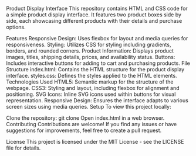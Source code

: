 Product Display Interface
This repository contains HTML and CSS code for a simple product display interface. It features two product boxes side by side, each showcasing different products with their details and purchase options.

Features
Responsive Design: Uses flexbox for layout and media queries for responsiveness.
Styling: Utilizes CSS for styling including gradients, borders, and rounded corners.
Product Information: Displays product images, titles, shipping details, prices, and availability status.
Buttons: Includes interactive buttons for adding to cart and purchasing products.
File Structure
index.html: Contains the HTML structure for the product display interface.
styles.css: Defines the styles applied to the HTML elements.
Technologies Used
HTML5: Semantic markup for the structure of the webpage.
CSS3: Styling and layout, including flexbox for alignment and positioning.
SVG Icons: Inline SVG icons used within buttons for visual representation.
Responsive Design: Ensures the interface adapts to various screen sizes using media queries.
Setup
To view this project locally:

Clone the repository: git clone <repository-url>
Open index.html in a web browser.
Contributing
Contributions are welcome! If you find any issues or have suggestions for improvements, feel free to create a pull request.

License
This project is licensed under the MIT License - see the LICENSE file for details.

